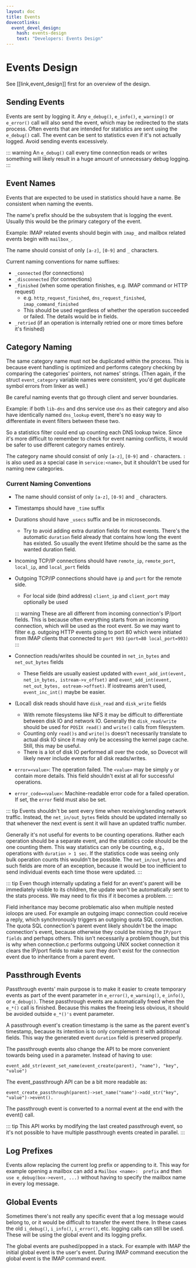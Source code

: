 ```yaml
---
layout: doc
title: Events
dovecotlinks:
  event_devel_design:
    hash: events-design
    text: "Developers: Events Design"
---
```


# Events Design

See [[link,event_design]] first for an overview of the design.

## Sending Events

Events are sent by logging it. Any `e_debug()`, `e_info()`, `e_warning()`
or `e_error()` call will also send the event, which may be redirected to the
stats process. Often events that are intended for statistics are sent using the
`e_debug()` call. The event can be sent to statistics even if it's not
actually logged. Avoid sending events excessively.

::: warning
An `e_debug()` call every time connection reads or writes something will
likely result in a huge amount of unnecessary debug logging.
:::

## Event Names

Events that are expected to be used in statistics should have a name. Be
consistent when naming the events.

The name's prefix should be the subsystem that is logging the event. Usually
this would be the primary category of the event. 

Example: IMAP related events should begin with `imap_` and mailbox related
events begin with `mailbox_`.

The name should consist of only `[a-z]`, `[0-9]` and `_` characters.

Current naming conventions for name suffixes:

* `_connected` (for connections)
* `_disconnected` (for connections)
* `_finished` (when some operation finishes, e.g. IMAP command or HTTP request)
  * e.g. `http_request_finished`, `dns_request_finished`,
    `imap_command_finished`
  * This should be used regardless of whether the operation succeeded or
    failed. The details would be in fields.
* `_retried` (if an operation is internally retried one or more times before
  it's finished)

## Category Naming

The same category name must not be duplicated within the process. This is
because event handling is optimized and performs category checking by
comparing the categories' pointers, not names' strings. (Then again, if
the struct `event_category` variable names were consistent, you'd get
duplicate symbol errors from linker as well.)

Be careful naming events that go through client and server boundaries.

Example: if both `lib-dns` and dns service use `dns` as their category and
also have identically named `dns_lookup` event, there's no easy way to
differentiate in event filters between these two. 
   
So a statistics filter could end up counting each DNS lookup twice. Since
it's more difficult to remember to check for event naming conflicts, it
would be safer to use different category names entirely.

The category name should consist of only `[a-z]`, `[0-9]` and `-`
characters. `:` is also used as a special case in `service:<name>`, but it
shouldn't be used for naming new categories.

### Current Naming Conventions

* The name should consist of only `[a-z]`, `[0-9]` and `_` characters.
* Timestamps should have `_time` suffix
* Durations should have `_usecs` suffix and be in microseconds.
  * Try to avoid adding extra duration fields for most events. There's the
    automatic `duration` field already that contains how long the event
    has existed. So usually the event lifetime should be the same as the
    wanted duration field.
* Incoming TCP/IP connections should have `remote_ip`, `remote_port`,
  `local_ip`, and `local_port` fields
* Outgoing TCP/IP connections should have `ip` and `port` for the remote side.

  * For local side (bind address) `client_ip` and `client_port` may
    optionally be used

  ::: warning
  These are all different from incoming connection's IP/port fields. This
  is because often everything starts from an incoming connection, which will
  be used as the root event. So we may want to filter e.g. outgoing HTTP
  events going to port 80 which were initiated from IMAP clients that
  connected to `port 993` `(port=80 local_port=993)`
  :::

* Connection reads/writes should be counted in `net_in_bytes` and
  `net_out_bytes` fields
  * These fields are usually easiest updated with
    `event_add_int(event, net_in_bytes, istream->v_offset)` and
    `event_add_int(event, net_out_bytes, ostream->offset)`. If iostreams
    aren't used, `event_inc_int()` maybe be easier.

* (Local) disk reads should have `disk_read` and `disk_write` fields

  * With remote filesystems like NFS it may be difficult to differentiate
    between disk IO and network IO. Generally the `disk_read/write` should
    be used for `POSIX read()` and `write()` calls from filesystem.
  * Counting only `read()s` and `write()s` doesn't necessarily translate
    to actual disk IO since it may only be accessing the kernel page cache.
    Still, this may be useful.
  * There is a lot of disk IO performed all over the code, so Dovecot will
    likely never include events for all disk reads/writes.

* `error=<value>`: The operation failed. The `<value>` may be simply `y`
  or contain more details. This field shouldn't exist at all for successful
  operations.

* `error_code=<value>`: Machine-readable error code for a failed operation.
  If set, the `error` field must also be set.

::: tip
Events shouldn't be sent every time when receiving/sending network traffic.
Instead, the `net_in/out_bytes` fields should be updated internally so
that whenever the next event is sent it will have an updated traffic number.

Generally it's not useful for events to be counting operations. Rather
each operation should be a separate event, and the statistics code should
be the one counting them. This way statistics can only be counting, e.g.,
operations with `duration > 1 sec`. If the statistics code was seeing only
bulk operation counts this wouldn't be possible. The `net_in/out_bytes` and
such fields are more of an exception, because it would be too inefficient
to send individual events each time those were updated.
:::

::: tip
Even though internally updating a field for an event's parent will be
immediately visible to its children, the update won't be automatically sent
to the stats process. We may need to fix this if it becomes a problem.
:::

Field inheritance may become problematic also when multiple nested ioloops
are used. For example an outgoing imapc connection could receive a reply,
which synchronously triggers an outgoing quota SQL connection. The quota
SQL connection's parent event likely shouldn't be the imapc connection's
event, because otherwise they could be mixing the `IP/port fields` and
perhaps others. This isn't necessarily a problem though, but this is why
when connection.c performs outgoing UNIX socket connection it clears the
IP/port fields to make sure they don't exist for the connection event due
to inheritance from a parent event.

## Passthrough Events

Passthrough events' main purpose is to make it easier to create temporary
events as part of the event parameter in `e_error()`, `e_warning()`,
`e_info()`, or `e_debug()`. These passthrough events are automatically
freed when the `e_*()` call is finished. Because this makes the freeing
less obvious, it should be avoided outside `e_*()'s` event parameter.

A passthrough event's creation timestamp is the same as the parent event's
timestamp, because its intention is to only complement it with additional
fields. This way the generated event `duration` field is preserved properly.

The passthrough events also change the API to be more convenient towards
being used in a parameter. Instead of having to use:

```
event_add_str(event_set_name(event_create(parent), "name"), "key", "value")
```

The event_passthrough API can be a bit more readable as:

```
event_create_passthrough(parent)->set_name("name")->add_str("key", "value")->event().
```

The passthrough event is converted to a normal event at the end with the
event() call. 

::: tip
This API works by modifying the last created passthrough event, so it's
not possible to have multiple passthrough events created in parallel.
:::

## Log Prefixes

Events allow replacing the current log prefix or appending to it. This way
for example opening a mailbox can add a `Mailbox <name>:  prefix` and then
`use e_debug(box->event, ...)` without having to specify the mailbox name in
every log message.

## Global Events

Sometimes there's not really any specific event that a log message would
belong to, or it would be difficult to transfer the event there. In these
cases the old `i_debug()`, `i_info()`, `i_error()`, etc. logging calls can
still be used. These will be using the global event and its logging prefix.

The global events are pushed/popped in a stack. For example with IMAP the
initial global event is the user's event. During IMAP command execution
the global event is the IMAP command event.
